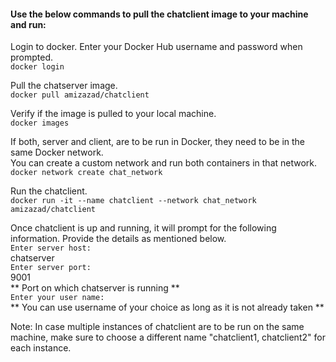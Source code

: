 #### Use the below commands to pull the chatclient image to your machine and run:

Login to docker. Enter your Docker Hub username and password when prompted.  
`docker login`

Pull the chatserver image.  
`docker pull amizazad/chatclient`

Verify if the image is pulled to your local machine.  
`docker images`

If both, server and client, are to be run in Docker, they need to be in the same Docker network.  
You can create a custom network and run both containers in that network.  
`docker network create chat_network`

Run the chatclient.  
`docker run -it --name chatclient --network chat_network amizazad/chatclient`

Once chatclient is up and running, it will prompt for the following information. Provide the details as mentioned below.  
`Enter server host:`  
chatserver  
`Enter server port:`  
9001  
** Port on which chatserver is running **  
`Enter your user name:`  
** You can use username of your choice as long as it is not already taken **

Note: In case multiple instances of chatclient are to be run on the same machine, make sure to choose a different name "chatclient1, chatclient2" for each instance.
